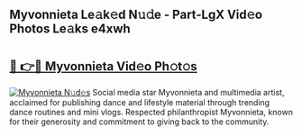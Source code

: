 ## Myvonnieta Le𝚊k𝚎d N𝚞𝚍e - Part-LgX Vid𝚎o Photos Le𝚊ks e4xwh

# <h2><a href="http://fbbgyba.evod.top/?m=Myvonnieta">🔗 👉🔴 Myvonnieta Vid𝚎o Ph𝚘t𝚘s</a></h2>

[![Myvonnieta N𝚞d𝚎s](https://i.imgur.com/8V9OHl7.gif)](http://fbbgyba.evod.top/?m=Myvonnieta)
Social media star Myvonnieta and multimedia artist, acclaimed for publishing dance and lifestyle material through trending dance routines and mini vlogs. Respected philanthropist Myvonnieta, known for their generosity and commitment to giving back to the community. 
